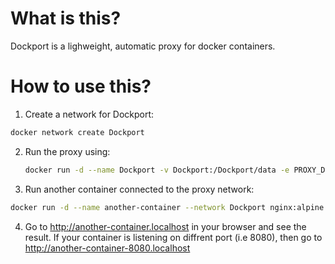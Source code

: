 # What is this?

Dockport is a lighweight, automatic proxy for docker containers.

# How to use this?

1. Create a network for Dockport:
  ```bash
  docker network create Dockport
  ```

2. Run the proxy using:
   ```bash
   docker run -d --name Dockport -v Dockport:/Dockport/data -e PROXY_DOMAIN=localhost --network Dockport -p 80:80 -p 2222:22 ghcr.io/cyberl1/dockport
   ```

3. Run another container connected to the proxy network:
  ```bash
  docker run -d --name another-container --network Dockport nginx:alpine
  ```

4. Go to http://another-container.localhost in your browser and see the result. If your container is listening on diffrent port (i.e 8080), then go to http://another-container-8080.localhost
